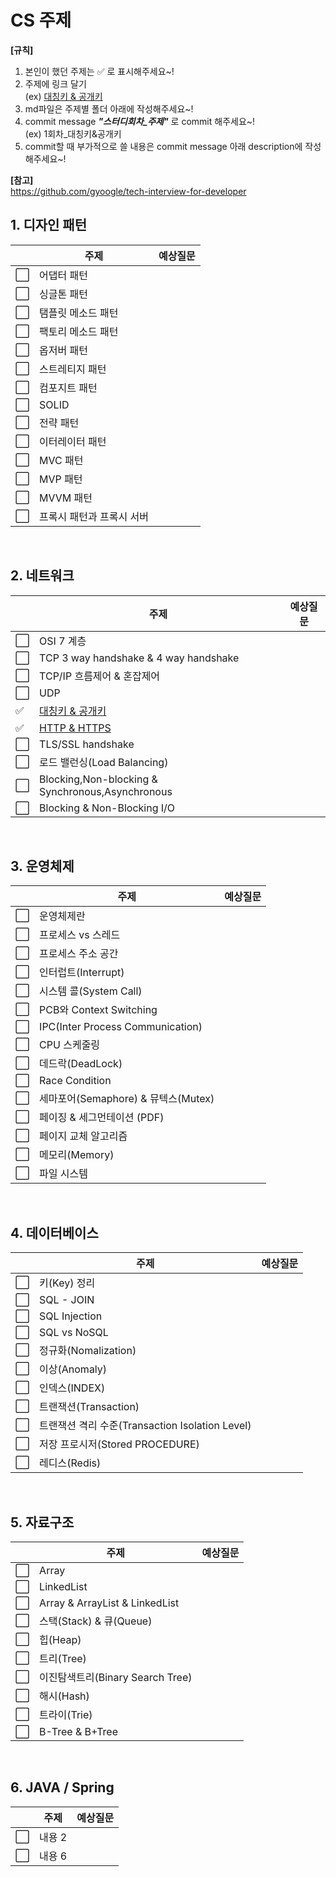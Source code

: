 CS 주제 
=======================================
**[규칙]**
1. 본인이 했던 주제는 :white_check_mark: 로 표시해주세요~!
2. 주제에 링크 달기 <br/>
   (ex) [대칭키 & 공개키](네트워크/대칭키&공개키.md)
3. md파일은 주제별 폴더 아래에 작성해주세요~!
4. commit message ***"스터디회차_주제"*** 로 commit 해주세요~! <br/>
   (ex) 1회차_대칭키&공개키
5. commit할 때 부가적으로 쓸 내용은 commit message 아래 description에 작성해주세요~!

**[참고]** <br/>
https://github.com/gyoogle/tech-interview-for-developer

## 1. 디자인 패턴
||주제|예상질문|
|---|---|---|
| :white_large_square: |어댑터 패턴||
| :white_large_square: |싱글톤 패턴||
| :white_large_square: |탬플릿 메소드 패턴||
| :white_large_square: |팩토리 메소드 패턴||
| :white_large_square: |옵저버 패턴||
| :white_large_square: |스트레티지 패턴||
| :white_large_square: |컴포지트 패턴||
| :white_large_square: |SOLID||
| :white_large_square: |전략 패턴||
| :white_large_square: |이터레이터 패턴||
| :white_large_square: |MVC 패턴||
| :white_large_square: |MVP 패턴||
| :white_large_square: |MVVM 패턴||
| :white_large_square: |프록시 패턴과 프록시 서버||

<br/>

## 2. 네트워크 
||주제|예상질문|
|---|---|---|
| :white_large_square: |OSI 7 계층||
| :white_large_square: |TCP 3 way handshake & 4 way handshake||
| :white_large_square: |TCP/IP 흐름제어 & 혼잡제어||
| :white_large_square: |UDP||
| :white_check_mark: |[대칭키 & 공개키](네트워크/대칭키&공개키.md)||
| :white_check_mark: |[HTTP & HTTPS](네트워크/HTTP&HTTPS.md)||
| :white_large_square: |TLS/SSL handshake||
| :white_large_square: |로드 밸런싱(Load Balancing)||
| :white_large_square: |Blocking,Non-blocking & Synchronous,Asynchronous||
| :white_large_square: |Blocking & Non-Blocking I/O||

<br/>

## 3. 운영체제
||주제|예상질문|
|---|---|---|
| :white_large_square: |운영체제란||
| :white_large_square: |프로세스 vs 스레드||
| :white_large_square: |프로세스 주소 공간||
| :white_large_square: |인터럽트(Interrupt)||
| :white_large_square: |시스템 콜(System Call)||
| :white_large_square: |PCB와 Context Switching||
| :white_large_square: |IPC(Inter Process Communication)||
| :white_large_square: |CPU 스케줄링||
| :white_large_square: |데드락(DeadLock)||
| :white_large_square: |Race Condition||
| :white_large_square: |세마포어(Semaphore) & 뮤텍스(Mutex)||
| :white_large_square: |페이징 & 세그먼테이션 (PDF)||
| :white_large_square: |페이지 교체 알고리즘||
| :white_large_square: |메모리(Memory)||
| :white_large_square: |파일 시스템||

<br/>

## 4. 데이터베이스
||주제|예상질문|
|---|---|---|
| :white_large_square: |키(Key) 정리||
| :white_large_square: |SQL - JOIN||
| :white_large_square: |SQL Injection||
| :white_large_square: |SQL vs NoSQL||
| :white_large_square: |정규화(Nomalization)||
| :white_large_square: |이상(Anomaly)||
| :white_large_square: |인덱스(INDEX)||
| :white_large_square: |트랜잭션(Transaction)||
| :white_large_square: |트랜잭션 격리 수준(Transaction Isolation Level)||
| :white_large_square: |저장 프로시저(Stored PROCEDURE)||
| :white_large_square: |레디스(Redis)||

<br/>

## 5. 자료구조
||주제|예상질문|
|---|---|---|
| :white_large_square: |Array||
| :white_large_square: |LinkedList||
| :white_large_square: |Array & ArrayList & LinkedList||
| :white_large_square: |스택(Stack) & 큐(Queue)||
| :white_large_square: |힙(Heap)||
| :white_large_square: |트리(Tree)||
| :white_large_square: |이진탐색트리(Binary Search Tree)||
| :white_large_square: |해시(Hash)||
| :white_large_square: |트라이(Trie)||
| :white_large_square: |B-Tree & B+Tree||

<br/>

## 6. JAVA / Spring
||주제|예상질문|
|---|---|---|
| :white_large_square: |내용 2||
| :white_large_square: |내용 6||

